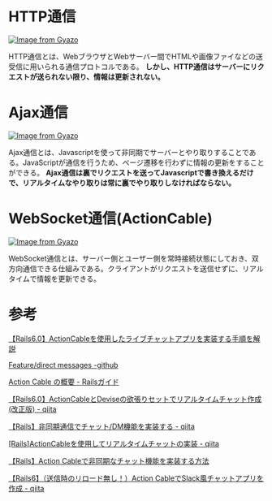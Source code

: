 # HTTP通信

[![Image from Gyazo](https://i.gyazo.com/36ed5a8417dd8944766dbadd919669f8.png)](https://gyazo.com/36ed5a8417dd8944766dbadd919669f8)

HTTP通信とは、WebブラウザとWebサーバー間でHTMLや画像ファイなどの送受信に用いられる通信プロトコルである。
**しかし、HTTP通信はサーバーにリクエストが送られない限り、情報は更新されない。**

# Ajax通信

[![Image from Gyazo](https://i.gyazo.com/f4d1ce456de79bacdd1543e75a245b8f.png)](https://gyazo.com/f4d1ce456de79bacdd1543e75a245b8f)

Ajax通信とは、Javascriptを使って非同期でサーバーとやり取りすることである。JavaScriptが通信を行うため、ページ遷移を行わずに情報の更新をすることができる。
**Ajax通信は裏でリクエストを送ってJavascriptで書き換えるだけで、リアルタイムなやり取りは常に裏でやり取りしなければならない。**

# WebSocket通信(ActionCable)

[![Image from Gyazo](https://i.gyazo.com/aca9064fb3d274f2634fe6eed77cdcaa.png)](https://gyazo.com/aca9064fb3d274f2634fe6eed77cdcaa)

WebSocket通信とは、サーバー側とユーザー側を常時接続状態にしておき、双方向通信できる仕組みである。クライアントがリクエストを送信せずに、リアルタイムで情報を更新できる。

# 参考

[【Rails6.0】ActionCableを使用したライブチャットアプリを実装する手順を解説](https://techtechmedia.com/action-cable-rails6/)

[Feature/direct messages -github](https://github.com/DaichiSaito/insta_clone/pull/37/files)

[Action Cable の概要 - Railsガイド](https://railsguides.jp/action_cable_overview.html)

[【Rails6.0】ActionCableとDeviseの欲張りセットでリアルタイムチャット作成(改正版) - qiita](https://qiita.com/rhiroe/items/4c4e983e34a44c5ace27)

[【Rails】非同期通信でチャット/DM機能を実装する - qiita](https://qiita.com/mi-1109/items/660ec3630e76f11d1f16)

[[Rails]ActionCableを使用してリアルタイムチャットの実装 - qiita](https://qiita.com/bty__/items/249c93970780b498d86e#rooms_controller)

[【Rails】Action Cableで非同期なチャット機能を実装する方法](https://pote-chil.com/rails_chat-line/)

[【Rails6】（送信時のリロード無し！）Action CableでSlack風チャットアプリを作成 - qiita](https://qiita.com/take18k_tech/items/00cc14c0eff45073ffc7#4-0-%E6%BA%96%E5%82%99)